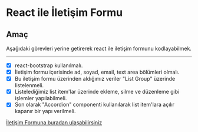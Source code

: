 # React ile İletişim Formu
## Amaç
Aşağıdaki görevleri yerine getirerek react ile iletişim formunu kodlayabilmek.

---
- [x]  react-bootstrap kullanılmalı.
- [x]  İletişim formu içerisinde ad, soyad, email, text area bölümleri olmalı.
- [x]  Bu iletişim formu üzerinden aldığımız veriler "List Group" üzerinde listelenmeli.
- [x]  Listelediğimiz list item'lar üzerinde ekleme, silme ve düzenleme gibi işlemler yapılabilmeli.
- [x]  Son olarak "Accordion" componenti kullanılarak list item'lara açılır kapanır bir yapı verilmeli.

[İletişim Formuna buradan ulaşabilirsiniz](https://jovial-jennings-0b4b8f.netlify.app)
